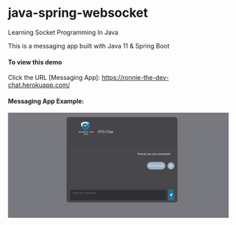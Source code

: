 # java-spring-websocket
Learning Socket Programming In Java

This is a messaging app built with Java 11 & Spring Boot

#### To view this demo
Click the URL [Messaging App]: https://ronnie-the-dev-chat.herokuapp.com/

#### Messaging App Example: 
![Home](src/main/resources/static/img/image.png "Home")
